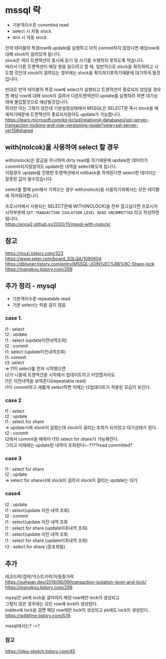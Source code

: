 # mssql 락 
- 기본격리수준 commited read  
- select 시 자동 slock  
- dml 시 자동 xlock  

만약 테이블의 특정row에 update를 실행하고 아직 commit하지 않았다면 해당row에대해 xlock이 걸려있게 됩니다.  
xlock은 여러 트랜잭션이 동시에 읽기 및 쓰기를 수행하지 못하도록 막습니다.  
따라서 다른 트랜잭션이 해당 행을 읽으려고 할 때, 일반적으로 slock을 획득하려고 시도할 것인데 xlock이 걸려있는 경우에는 slock을 획득하지못하기때문에 대기하게 될것입니다.  

반대로 만약 테이블의 특정 row에 select가 실행되고 트랜잭션이 종료되지 않았을 경우엔 해당 row에 대해 slock이 걸려서 다른트랜잭션이 update를 실행하려 하면 대기상태에 돌입할것으로 예상될것입니다.  
하지만 이는 그렇지 않은데 기본설정상태에서 MSSQL은 SELECT문 즉시 slock을 해제하기때문에 트랜잭션이 종료되지않아도 update가 가능합니다.  
https://learn.microsoft.com/ko-kr/sql/relational-databases/sql-server-transaction-locking-and-row-versioning-guide?view=sql-server-ver15#shared


## with(nolcok)을 사용하여 select 할 경우  
with(nolock)은 잠금을 무시하여 dirty read를 하기때문에 update한 데이터가 commit되지않았어도 update된 내역을 select해오게 됩니다.  
이럴경우 update를 진행한 트랜잭션에서 rollback을 하게된다면 select한 데이터는 잘못된 값이 될수있습니다.  

select를 할때 join해서 가져오는 경우 with(nolock)을 사용하기위해서는 모든 테이블에 적어줘야합니다.  

프로시저에서 사용되는 SELECT문에 WITH(NOLOCK)을 전부 걸고싶다면 프로시저 시작부분에 `SET TRANSACTION ISOLATION LEVEL READ UNCOMMITTED` 라고 작성하면 됩니다.  
https://ence2.github.io/2020/11/mssql-with-nolock/



## 참고
https://mozi.tistory.com/323  
https://www.sqler.com/board_SQLQA/1090604  
https://dbtuner.tistory.com/entry/MSSQL-JOIN%EC%8B%9C-Share-lock  
https://mangkyu.tistory.com/299  


## 추가 정리 - mysql
- 기본격리수준 repeatable read  
- 기본 select는 락을 걸지 않음  

### case 1. 
t1 : select  
t2 : update  
t1 : select (update이전내역조회)  
t2 : commit  
t1: select (update이전내역조회)  
t1: commit  
t3: select  
=> t1이 select를 먼저 시작했으면  
t2가 나중에 트랜잭션을 시작해서 업데이트하고 커밋할지라도  
t1은 이전내역을 보여준다(repeatable read)  
t1이 commit하고 새롭게 select하면 이제는 t2업데이트가 적용된 모습이 보인다.  


### case 2  
t1 : select  
t2 : update  
t1 : select for share  
=> update시에 xlock이 걸렸는데 slock이 걸리는 조회가 되지않고 대기상태가 된다.  
t2 : commit  
t2에서 commit을 해줘야 t1의 select for share가 가능해진다.  
그리고 이때에는 update된 내역이 조회된다<-????read committed?  


### case 3  
t1 : select for share  
t2 : update  
=> select for share시에 slock이 걸려서 xlock이 걸리는 update는 대기  

### case4  
t2 : update  
t1 : select(update 이전 내역 조회)  
t2 : commit  
t1 : select(update 이전 내역 조회  
t1 : select for share (update이후내역 조회)  
t1 : select(update 이전 내역 조회  
t1 : select for share (update이후내역 조회)  
t3 : select for share (잘조회됨)  

## 추가
레코드락/갭락/넥스트키락/자동증가락  
https://suhwan.dev/2019/06/09/transaction-isolation-level-and-lock/  
https://mangkyu.tistory.com/298  

mysql은 pk에 lock을 걸어야지 해당 row에만 lock이 생성되고  
그렇지 않은 경우에는 모든 row에 lock이 생성된다.  
inddex에 lock을 걸면 해당 row에만 lock이 생성되고 pk에도 lock이 생성된다.  
https://willbfine.tistory.com/578  

mssql에서는? ->?

### 참고
https://idea-sketch.tistory.com/45